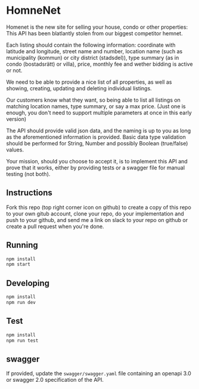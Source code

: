 # HomneNet

Homenet is the new site for selling your house, condo or other properties:
This API has been blatlantly stolen from our biggest competitor hemnet.

Each listing should contain the following information: coordinate with latitude and longitude, street name and number, location name (such as municipality (kommun) or city district (stadsdel)), type summary (as in condo (bostadsrätt) or villa), price, monthly fee and wether bidding is active or not.

We need to be able to provide a nice list of all properties, as well as showing, creating, updating and deleting individual listings.

Our customers know what they want, so being able to list all listings on matching location names, type summary, or say a max price. (Just one is enough, you don't need to support multiple parameters at once in this early version)

The API should provide valid json data, and the naming is up to you as long as the aforementioned information is provided. Basic data type validation should be performed for String, Number and possibly Boolean (true/false) values.

Your mission, should you choose to accept it, is to implement this API and prove that it works, either by providing tests or a swagger file for manual testing (not both).

## Instructions

Fork this repo (top right corner icon on github) to create a copy of this repo to your own gitub account, clone your repo, do your implementation and push to your github, and send me a link on slack to your repo on github or create a pull request when you're done.

## Running

```sh
npm install
npm start
```

## Developing

```sh
npm install
npm run dev
```

## Test

```sh
npm install
npm run test
```

## swagger

If provided, update the `swagger/swagger.yaml` file containing an openapi 3.0 or swagger 2.0 specification of the API.
